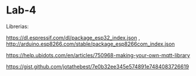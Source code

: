 # Lab-4

Librerias:

https://dl.espressif.com/dl/package_esp32_index.json , http://arduino.esp8266.com/stable/package_esp8266com_index.json

https://help.ubidots.com/en/articles/750968-making-your-own-mqtt-library

https://gist.github.com/jotathebest/7e0b32ee345e574891e7484083726619
